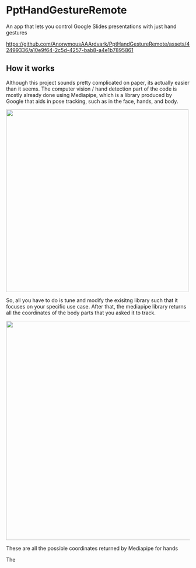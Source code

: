 # PptHandGestureRemote
An app that lets you control Google Slides presentations with just hand gestures

https://github.com/AnonymousAAArdvark/PptHandGestureRemote/assets/42499336/a10e9f64-2c5d-4257-bab8-a4e1b7895861

## How it works

Although this project sounds pretty complicated on paper, its actually easier than it seems. The computer vision / hand detection part of the code is mostly already done using Mediapipe, which is a library produced by Google that aids in pose tracking, such as in the face, hands, and body. 

<img src="https://github.com/AnonymousAAArdvark/PptHandGestureRemote/assets/42499336/ec443774-df46-411a-884e-9f6692eed54b" width="500" />

So, all you have to do is tune and modify the exisitng library such that it focuses on your specific use case. After that, the mediapipe library returns all the coordinates of the body parts that you asked it to track.

<img src="https://github.com/AnonymousAAArdvark/PptHandGestureRemote/assets/42499336/ba22ab1f-baf9-457f-a8b3-bafd81647d4d" width="600" />

These are all the possible coordinates returned by Mediapipe for hands

   The 
